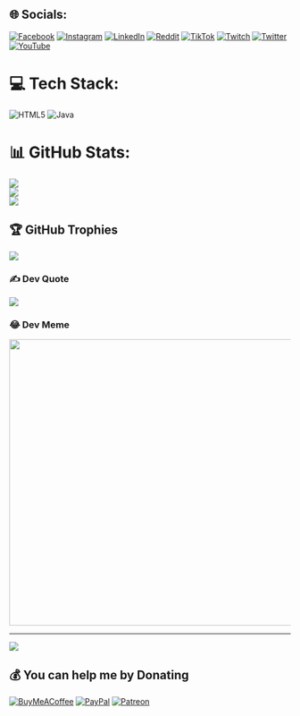 
## 🌐 Socials:
[![Facebook](https://img.shields.io/badge/Facebook-%231877F2.svg?logo=Facebook&logoColor=white)](https://facebook.com/NIGHTZNERO) [![Instagram](https://img.shields.io/badge/Instagram-%23E4405F.svg?logo=Instagram&logoColor=white)](https://instagram.com/NIGHTZNERO) [![LinkedIn](https://img.shields.io/badge/LinkedIn-%230077B5.svg?logo=linkedin&logoColor=white)](https://linkedin.com/in/NIGHTZNERO) [![Reddit](https://img.shields.io/badge/Reddit-%23FF4500.svg?logo=Reddit&logoColor=white)](https://reddit.com/user/NIGHTZNERO) [![TikTok](https://img.shields.io/badge/TikTok-%23000000.svg?logo=TikTok&logoColor=white)](https://tiktok.com/@NIGHTZNERO) [![Twitch](https://img.shields.io/badge/Twitch-%239146FF.svg?logo=Twitch&logoColor=white)](https://twitch.tv/NIGHTZNERO) [![Twitter](https://img.shields.io/badge/Twitter-%231DA1F2.svg?logo=Twitter&logoColor=white)](https://twitter.com/NIGHTZNERO) [![YouTube](https://img.shields.io/badge/YouTube-%23FF0000.svg?logo=YouTube&logoColor=white)](https://youtube.com/c/NIGHTZNERO) 

# 💻 Tech Stack:
![HTML5](https://img.shields.io/badge/html5-%23E34F26.svg?style=for-the-badge&logo=html5&logoColor=white) ![Java](https://img.shields.io/badge/java-%23ED8B00.svg?style=for-the-badge&logo=java&logoColor=white)
# 📊 GitHub Stats:
![](https://github-readme-stats.vercel.app/api?username=NIGHTZNERO&theme=vision-friendly-dark&hide_border=false&include_all_commits=true&count_private=true)<br/>
![](https://github-readme-streak-stats.herokuapp.com/?user=NIGHTZNERO&theme=vision-friendly-dark&hide_border=false)<br/>
![](https://github-readme-stats.vercel.app/api/top-langs/?username=NIGHTZNERO&theme=vision-friendly-dark&hide_border=false&include_all_commits=true&count_private=true&layout=compact)

## 🏆 GitHub Trophies
![](https://github-profile-trophy.vercel.app/?username=NIGHTZNERO&theme=radical&no-frame=false&no-bg=true&margin-w=4)

### ✍️ Dev Quote
![](https://quotes-github-readme.vercel.app/api?type=horizontal&theme=radical)

### 😂 Dev Meme
<img src="https://random-memer.herokuapp.com/" width="512px"/>

---
[![](https://visitcount.itsvg.in/api?id=NIGHTZNERO&icon=0&color=8)](https://visitcount.itsvg.in)

  ## 💰 You can help me by Donating
  [![BuyMeACoffee](https://img.shields.io/badge/Buy%20Me%20a%20Coffee-ffdd00?style=for-the-badge&logo=buy-me-a-coffee&logoColor=black)](https://buymeacoffee.com/NIGHTZNERO) [![PayPal](https://img.shields.io/badge/PayPal-00457C?style=for-the-badge&logo=paypal&logoColor=white)](https://paypal.me/NIGHTZNERO) [![Patreon](https://img.shields.io/badge/Patreon-F96854?style=for-the-badge&logo=patreon&logoColor=white)](https://patreon.com/NIGHTZNERO) 

  <!-- Proudly created with GPRM ( https://gprm.itsvg.in ) -->
  
